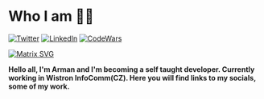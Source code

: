 # Who I am 👨‍💻

<p>
	<a href="https://twitter.com/arman_zhumanov"><img src="https://img.shields.io/twitter/follow/arman_zhumanov?label=@arman-zhumanov&style=social" alt="Twitter"></a>
	<a href="https://www.linkedin.com/in/arman-zhumanov/"><img src="https://img.shields.io/badge/LinkedIn--_.svg?style=social&logo=linkedin&label=Connect" alt="LinkedIn"></a>
	<a href="https://www.codewars.com/users/armanpwnz"><img src="https://www.codewars.com/users/armanpwnz/badges/small" alt="CodeWars"></a>
</p>

[![Matrix SVG](https://raw.githubusercontent.com/rodrigograca31/rodrigograca31/master/matrix.svg)](https://www.youtube.com/watch?v=SDkAGkd4NLc)


**Hello all, I'm Arman and I'm becoming a self taught developer. Currently working in Wistron InfoComm(CZ). Here you will find links to my socials, some of my work.**


<!--
**armanpwnz/armanpwnz** is a ✨ _special_ ✨ repository because its `README.md` (this file) appears on your GitHub profile.

Here are some ideas to get you started:

- 🔭 I’m currently working on ...
- 🌱 I’m currently learning ...
- 👯 I’m looking to collaborate on ...
- 🤔 I’m looking for help with ...
- 💬 Ask me about ...
- 📫 How to reach me: ...
- 😄 Pronouns: ...
- ⚡ Fun fact: ...
-->

